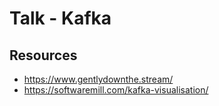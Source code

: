 # Talk - Kafka


## Resources
- https://www.gentlydownthe.stream/ 
- https://softwaremill.com/kafka-visualisation/
